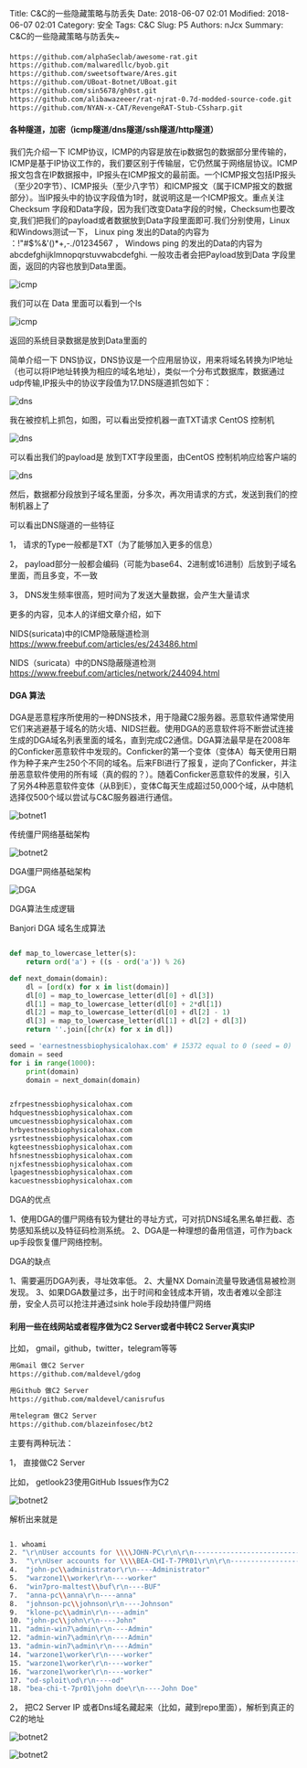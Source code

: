 Title: C&C的一些隐藏策略与防丢失
Date: 2018-06-07 02:01
Modified: 2018-06-07 02:01
Category: 安全
Tags: C&C
Slug: P5
Authors: nJcx
Summary: C&C的一些隐藏策略与防丢失~



#### 

```bash
https://github.com/alphaSeclab/awesome-rat.git
https://github.com/malwaredllc/byob.git
https://github.com/sweetsoftware/Ares.git
https://github.com/UBoat-Botnet/UBoat.git
https://github.com/sin5678/gh0st.git
https://github.com/alibawazeeer/rat-njrat-0.7d-modded-source-code.git
https://github.com/NYAN-x-CAT/RevengeRAT-Stub-CSsharp.git
```


#### 各种隧道，加密（icmp隧道/dns隧道/ssh隧道/http隧道）


我们先介绍一下 ICMP协议，ICMP的内容是放在ip数据包的数据部分里传输的，ICMP是基于IP协议工作的，我们要区别于传输层，它仍然属于网络层协议。ICMP报文包含在IP数据报中，IP报头在ICMP报文的最前面。一个ICMP报文包括IP报头（至少20字节）、ICMP报头（至少八字节）和ICMP报文（属于ICMP报文的数据部分）。当IP报头中的协议字段值为1时，就说明这是一个ICMP报文。重点关注 Checksum 字段和Data字段，因为我们改变Data字段的时候，Checksum也要改变,我们把我们的payload或者数据放到Data字段里面即可.我们分别使用，Linux和Windows测试一下， Linux ping 发出的Data的内容为 ：!\"#$%&'()*+,-./01234567  ， Windows ping 的发出的Data的内容为 abcdefghijklmnopqrstuvwabcdefghi. 一般攻击者会把Payload放到Data 字段里面，返回的内容也放到Data里面。


![icmp](../images/ishwireshark.jpeg)

我们可以在 Data 里面可以看到一个ls


![icmp](../images/wireshark1.jpeg)

返回的系统目录数据是放到Data里面的

简单介绍一下 DNS协议，DNS协议是一个应用层协议，用来将域名转换为IP地址（也可以将IP地址转换为相应的域名地址），类似一个分布式数据库，数据通过udp传输,IP报头中的协议字段值为17.DNS隧道抓包如下：

![dns](../images/WechatIMG26.jpeg)

我在被控机上抓包，如图，可以看出受控机器一直TXT请求 CentOS 控制机

![dns](../images/WechatIMG21.jpeg)

可以看出我们的payload是 放到TXT字段里面，由CentOS 控制机响应给客户端的

![dns](../images/WechatIMG23.jpeg)

然后，数据都分段放到子域名里面，分多次，再次用请求的方式，发送到我们的控制机器上了


可以看出DNS隧道的一些特征

1， 请求的Type一般都是TXT（为了能够加入更多的信息）

2， payload部分一般都会编码（可能为base64、2进制或16进制）后放到子域名里面，而且多变，不一致

3， DNS发生频率很高，短时间为了发送大量数据，会产生大量请求


更多的内容，见本人的详细文章介绍，如下

NIDS(suricata)中的ICMP隐蔽隧道检测
https://www.freebuf.com/articles/es/243486.html

NIDS（suricata）中的DNS隐蔽隧道检测
https://www.freebuf.com/articles/network/244094.html


#### DGA 算法

DGA是恶意程序所使用的一种DNS技术，用于隐藏C2服务器。恶意软件通常使用它们来逃避基于域名的防火墙、NIDS拦截。使用DGA的恶意软件将不断尝试连接生成的DGA域名列表里面的域名，直到完成C2通信。DGA算法最早是在2008年的Conficker恶意软件中发现的。Conficker的第一个变体（变体A）每天使用日期作为种子来产生250个不同的域名。后来FBI进行了报复，逆向了Conficker，并注册恶意软件使用的所有域（真的假的？）。随着Conficker恶意软件的发展，引入了另外4种恶意软件变体（从B到E），变体C每天生成超过50,000个域，从中随机选择仅500个域以尝试与C&C服务器进行通信。

![botnet1](../images/botnets1.png)

传统僵尸网络基础架构

![botnet2](../images/botnets2.png)

DGA僵尸网络基础架构


![DGA](../images/DGA.png)

DGA算法生成逻辑

Banjori  DGA 域名生成算法

```python

def map_to_lowercase_letter(s):
    return ord('a') + ((s - ord('a')) % 26)

def next_domain(domain):
    dl = [ord(x) for x in list(domain)]
    dl[0] = map_to_lowercase_letter(dl[0] + dl[3])
    dl[1] = map_to_lowercase_letter(dl[0] + 2*dl[1])
    dl[2] = map_to_lowercase_letter(dl[0] + dl[2] - 1)
    dl[3] = map_to_lowercase_letter(dl[1] + dl[2] + dl[3])
    return ''.join([chr(x) for x in dl])

seed = 'earnestnessbiophysicalohax.com' # 15372 equal to 0 (seed = 0)
domain = seed
for i in range(1000):
    print(domain)
    domain = next_domain(domain)

```

```bash

zfrpestnessbiophysicalohax.com
hdquestnessbiophysicalohax.com
umcuestnessbiophysicalohax.com
hrbyestnessbiophysicalohax.com
ysrtestnessbiophysicalohax.com
kgteestnessbiophysicalohax.com
hfsnestnessbiophysicalohax.com
njxfestnessbiophysicalohax.com
lpagestnessbiophysicalohax.com
kacuestnessbiophysicalohax.com

```


DGA的优点

1、使用DGA的僵尸网络有较为健壮的寻址方式，可对抗DNS域名黑名单拦截、态势感知系统以及特征码检测系统。
2、DGA是一种理想的备用信道，可作为back up手段恢复僵尸网络控制。

DGA的缺点

1、需要遍历DGA列表，寻址效率低。
2、大量NX Domain流量导致通信易被检测发现。
3、如果DGA数量过多，出于时间和金钱成本开销，攻击者难以全部注册，安全人员可以抢注并通过sink hole手段劫持僵尸网络



#### 利用一些在线网站或者程序做为C2 Server或者中转C2 Server真实IP


比如， gmail，github，twitter，telegram等等


```bash
用Gmail 做C2 Server
https://github.com/maldevel/gdog

```

```bash
用Github 做C2 Server
https://github.com/maldevel/canisrufus

```


```bash
用telegram 做C2 Server
https://github.com/blazeinfosec/bt2

```

主要有两种玩法：

1， 直接做C2 Server 

比如， getlook23使用GitHub Issues作为C2

![botnet2](../images/command_edit.png)


解析出来就是

```bash

1. whoami
2. "\r\nUser accounts for \\\\JOHN-PC\r\n\r\n-------------------------------------------------------------------------------\r\nAdministrator            Guest                    John                     \r\nThe command completed successfully.\r\n\r\n----John"
3.  "\r\nUser accounts for \\\\BEA-CHI-T-7PR01\r\n\r\n-------------------------------------------------------------------------------\r\n5upervisor               Administrator            Guest                    \r\nJohn Doe                 \r\nThe command completed successfully.\r\n\r\n----John Doe"
4.  "john-pc\\administrator\r\n----Administrator"
5.  "warzone1\\worker\r\n----worker"
6.  "win7pro-maltest\\buf\r\n----BUF"
7.  "anna-pc\\anna\r\n----anna"
8.  "johnson-pc\\johnson\r\n----Johnson"
9.  "klone-pc\\admin\r\n----admin"
10. "john-pc\\john\r\n----John"
11. "admin-win7\admin\r\n----Admin"
12. "admin-win7\admin\r\n----Admin"
13. "admin-win7\admin\r\n----Admin"
14. "warzone1\worker\r\n----worker"
15. "warzone1\worker\r\n----worker"
16. "warzone1\worker\r\n----worker"
17. "od-sploit\od\r\n----od"
18. "bea-chi-t-7pr01\john doe\r\n----John Doe"

```


2， 把C2 Server IP 或者Dns域名藏起来（比如，藏到repo里面），解析到真正的C2的地址


![botnet2](../images/winnti-github-5.png)

![botnet2](../images/WeChat3f.png)
















